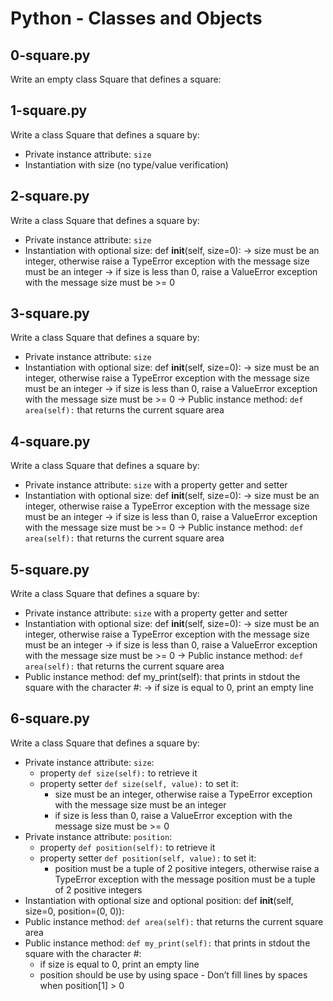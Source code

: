 # Python - Classes and Objects

## 0-square.py
Write an empty class Square that defines a square:

## 1-square.py
Write a class Square that defines a square by:
- Private instance attribute: `size`
- Instantiation with size (no type/value verification)

## 2-square.py
Write a class Square that defines a square by:
- Private instance attribute: `size`
- Instantiation with optional size: def __init__(self, size=0):
   -> size must be an integer, otherwise raise a TypeError exception with the message size must be an integer
   -> if size is less than 0, raise a ValueError exception with the message size must be >= 0

## 3-square.py
Write a class Square that defines a square by:
- Private instance attribute: `size`
- Instantiation with optional size: def __init__(self, size=0):
   -> size must be an integer, otherwise raise a TypeError exception with the message size must be an integer
   -> if size is less than 0, raise a ValueError exception with the message size must be >= 0
   -> Public instance method: `def area(self):` that returns the current square area

## 4-square.py
Write a class Square that defines a square by:
- Private instance attribute: `size` with a property getter and setter
- Instantiation with optional size: def __init__(self, size=0):
   -> size must be an integer, otherwise raise a TypeError exception with the message size must be an integer
   -> if size is less than 0, raise a ValueError exception with the message size must be >= 0
   -> Public instance method: `def area(self):` that returns the current square area

## 5-square.py
Write a class Square that defines a square by:
- Private instance attribute: `size` with a property getter and setter
- Instantiation with optional size: def __init__(self, size=0):
   -> size must be an integer, otherwise raise a TypeError exception with the message size must be an integer
   -> if size is less than 0, raise a ValueError exception with the message size must be >= 0
   -> Public instance method: `def area(self):` that returns the current square area
- Public instance method: def my_print(self): that prints in stdout the square with the character #:
   -> if size is equal to 0, print an empty line

## 6-square.py
Write a class Square that defines a square by:
- Private instance attribute: `size`:
  - property `def size(self):` to retrieve it
  - property setter `def size(self, value):` to set it:
    - size must be an integer, otherwise raise a TypeError exception with the message size must be an integer
    - if size is less than 0, raise a ValueError exception with the message size must be >= 0
- Private instance attribute: `position`:
  - property `def position(self):` to retrieve it
  - property setter `def position(self, value):` to set it:
    - position must be a tuple of 2 positive integers, otherwise raise a TypeError exception with the message position must be a tuple of 2 positive integers
- Instantiation with optional size and optional position: def __init__(self, size=0, position=(0, 0)):
- Public instance method: `def area(self):` that returns the current square area
- Public instance method: `def my_print(self):` that prints in stdout the square with the character #:
  - if size is equal to 0, print an empty line
  - position should be use by using space - Don’t fill lines by spaces when position[1] > 0

